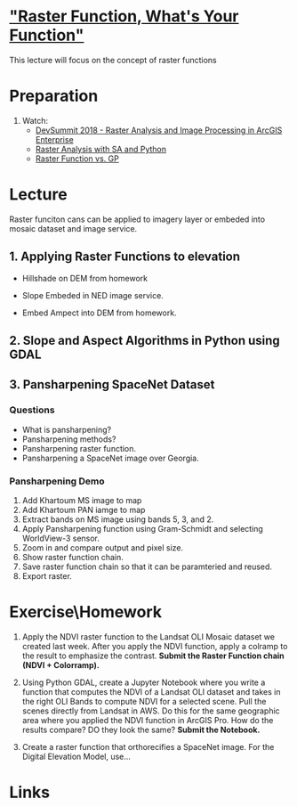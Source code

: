 # ["Raster Function, What's Your Function"](https://www.youtube.com/watch?v=RPoBE-E8VOc)
This lecture will focus on the concept of raster functions

# Preparation
1. Watch:
    - [DevSummit 2018 - Raster Analysis and Image Processing in ArcGIS Enterprise](https://www.esri.com/videos/watch?videoid=zgL7pcQgMbk) 
    - [Raster Analysis with SA and Python](https://www.esri.com/videos/watch?videoid=1jx5uRwLld8)
    - [Raster Function vs. GP](https://www.youtube.com/watch?v=a-lC8_0EyXU)

# Lecture
Raster funciton cans can be applied to imagery layer or embeded into mosaic dataset and image service.
## 1. Applying Raster Functions to elevation
- Hillshade on DEM from homework

- Slope Embeded in NED image service.

- Embed Ampect into DEM from homework.

## 2. Slope and Aspect Algorithms in Python using GDAL

## 3. Pansharpening SpaceNet Dataset
### Questions
- What is pansharpening?
- Pansharpening methods?
- Pansharpening raster function.
- Pansharpening a SpaceNet image over Georgia.

### Pansharpening Demo
1. Add Khartoum MS image to map
2. Add Khartoum PAN iamge to map
3. Extract bands on MS image using bands 5, 3, and 2.
4. Apply Pansharpening function using Gram-Schmidt and selecting WorldView-3 sensor.
5. Zoom in and compare output and pixel size.
6. Show raster function chain.
7. Save raster function chain so that it can be paramteried and reused.
8. Export raster.

# Exercise\Homework
1. Apply the NDVI raster function to the Landsat OLI Mosaic dataset we created last week. After you apply the NDVI function, apply a colramp to the result to emphasize the contrast. **Submit the Raster Function chain (NDVI + Colorramp).**

2. Using Python GDAL, create a Jupyter Notebook where you write a function that computes the NDVI of a Landsat OLI dataset and takes in the right OLI Bands to compute NDVI for a selected scene. Pull the scenes directly from Landsat in AWS. Do this for the same geographic area where you applied the NDVI function in ArcGIS Pro. How do the results compare? DO they look the same? **Submit the Notebook.**

3. Create a raster function that orthorecifies a SpaceNet image. For the Digital Elevation Model, use...


# Links

